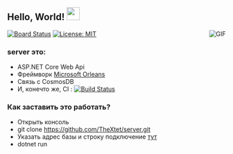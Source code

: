 ## Hello, World! <img src="https://raw.githubusercontent.com/iampavangandhi/iampavangandhi/master/gifs/Hi.gif" width="30px"></h2>
<img align="right" alt="GIF" src="https://media.giphy.com/media/13HgwGsXF0aiGY/giphy.gif" />


[![Board Status](https://dev.azure.com/LeftTwixWand/7f5baacb-570d-4022-82ca-f03cfade00d5/66c7c39c-d091-4155-a3f3-574276d22510/_apis/work/boardbadge/a830fb4c-fede-4059-8dc7-4f6e773d7e9b)](https://dev.azure.com/LeftTwixWand/7f5baacb-570d-4022-82ca-f03cfade00d5/_boards/board/t/66c7c39c-d091-4155-a3f3-574276d22510/Microsoft.RequirementCategory/)
[![License: MIT](https://img.shields.io/badge/License-MIT-green.svg)](https://github.com/TheXtet/server/blob/master/LICENSE)

### server это:
- ASP.NET Core Web Api 
- Фреймворк [Microsoft Orleans](https://github.com/dotnet/orleans)
- Связь с CosmosDB
- И, конечто же, CI : [![Build Status](https://dev.azure.com/LeftTwixWand/CreditAgricole/_apis/build/status/agricoleapi%20-%201%20-%20CI?branchName=master)](https://dev.azure.com/LeftTwixWand/CreditAgricole/_build/latest?definitionId=5&branchName=master)
### Как заставить это работать?
- Открыть консоль
- git clone https://github.com/TheXtet/server.git
- Указать адрес базы и строку подключение [тут](https://github.com/TheXtet/server/blob/master/API/Program.cs#L30)
- dotnet run
